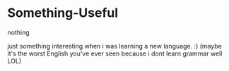 # Something-Useful
nothing

just something interesting when i was learning a new language. :)
(maybe it's the worst English you've ever seen because i dont learn grammar well LOL)
